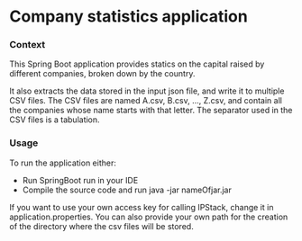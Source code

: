 # Company statistics application

### Context
This Spring Boot application provides statics on the capital raised by different companies, broken down by the country.

It also extracts the data stored in the input json file, and write it to multiple CSV files.
The CSV files are named A.csv, B.csv, …, Z.csv, and contain all the companies whose name starts with that letter.
The separator used in the CSV files is a tabulation.
### Usage
To run the application either:
 - Run SpringBoot run in your IDE
 - Compile the source code and run java -jar nameOfjar.jar

If you want to use your own access key for calling IPStack, change it in application.properties.
You can also provide your own path for the creation of the directory where the csv files will be stored.
